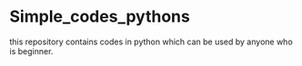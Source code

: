 # Simple_codes_pythons
this repository contains codes in python which can be used by anyone who is beginner. 
